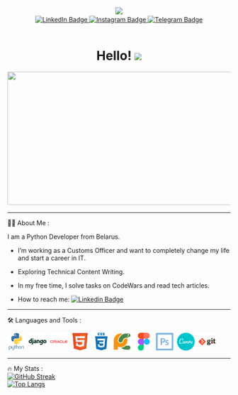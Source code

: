 <div id="header" align="center">
  <img src="https://media.giphy.com/media/5eLDrEaRGHegx2FeF2/giphy.gif" width="100"/>
</div>
<div id="badges" align="center">
  <a href="https://www.linkedin.com/in/volynsky-vladislav/">
    <img src="https://img.shields.io/badge/LinkedIn-blue?style=for-the-badge&logo=linkedin&logoColor=white" alt="LinkedIn Badge"/>
  </a>
  <a href="https://www.instagram.com/volynsky.vlad/">
    <img src="https://img.shields.io/badge/Instagram-blueviolet?style=for-the-badge&logo=instagram&logoColor=orange" alt="Instagram Badge"/>
  </a>
  <a href="https://t.me/vlad_volynsky">
    <img src="https://img.shields.io/badge/Telegram-blue?style=for-the-badge&logo=Telegram&logoColor=white" alt="Telegram Badge"/>
  </a>
</div>
<div align="center">
  <img src="https://komarev.com/ghpvc/?username=Vladislav-Volynskii&style=flat-square&color=blue" alt=""/>
  <h1>
  Hello!
    <img src="https://media.giphy.com/media/hvRJCLFzcasrR4ia7z/giphy.gif" width="50"/>
</h1>
</div>
<div align="center">
  <img src="https://media.giphy.com/media/Y4ak9Ki2GZCbJxAnJD/giphy.gif" width="550" height="300"/>
</div>

---

:man_technologist: About Me : <br>
<div>
I am a Python Developer from Belarus.
  </div>
  
- I’m working as a Customs Officer and want to completely change my life and start a career in IT.

- Exploring Technical Content Writing.

- In my free time, I solve tasks on CodeWars and read tech articles.

- How to reach me: [![Linkedin Badge](https://img.shields.io/badge/-Vladislav-blue?style=flat&logo=Linkedin&logoColor=white)](https://www.linkedin.com/in/volynsky-vladislav/)

---

:hammer_and_wrench: Languages and Tools :

<div>
  <img src="https://github.com/devicons/devicon/blob/master/icons/python/python-original-wordmark.svg" title="Python" alt="Python" width="40" height="40"/>&nbsp;
  <img src="https://github.com/devicons/devicon/blob/master/icons/django/django-plain-wordmark.svg" title="Django" alt="Django" width="40" height="40"/>&nbsp;
  <img src="https://github.com/devicons/devicon/blob/master/icons/oracle/oracle-original.svg" title="Oracle" alt="Oracle" width="40" height="40"/>&nbsp;
  <img src="https://github.com/devicons/devicon/blob/master/icons/html5/html5-original.svg" title="HTML5" alt="HTML" width="40" height="40"/>&nbsp;
  <img src="https://github.com/devicons/devicon/blob/master/icons/css3/css3-plain-wordmark.svg"  title="CSS3" alt="CSS" width="40" height="40"/>&nbsp;
  <img src="https://github.com/devicons/devicon/blob/master/icons/pycharm/pycharm-original.svg" title="PyCharm" alt="PyCharm" width="40" height="40"/>&nbsp;
  <img src="https://github.com/devicons/devicon/blob/master/icons/figma/figma-original.svg" title="Figma"  alt="Figma" width="40" height="40"/>&nbsp;
  <img src="https://github.com/devicons/devicon/blob/master/icons/photoshop/photoshop-line.svg" title="Photoshop"  alt="Photoshop" width="40" height="40"/>&nbsp;
  <img src="https://github.com/devicons/devicon/blob/master/icons/canva/canva-original.svg" title="Canva" alt="Canva" width="40" height="40"/>&nbsp;
  <img src="https://github.com/devicons/devicon/blob/master/icons/git/git-original-wordmark.svg" title="Git" **alt="Git" width="40" height="40"/>
</div>

---

:fire: My Stats :
<br>
[![GitHub Streak](http://github-readme-streak-stats.herokuapp.com?user=Vladislav-Volynskii&hide_border=true&date_format=j%20M%5B%20Y%5D)](https://git.io/streak-stats)
<br>
[![Top Langs](https://github-readme-stats.vercel.app/api/top-langs/?username=Vladislav-Volynskii&hide_border=true&layout=compact&theme=vision-flag-india)](https://github.com/anuraghazra/github-readme-stats)

